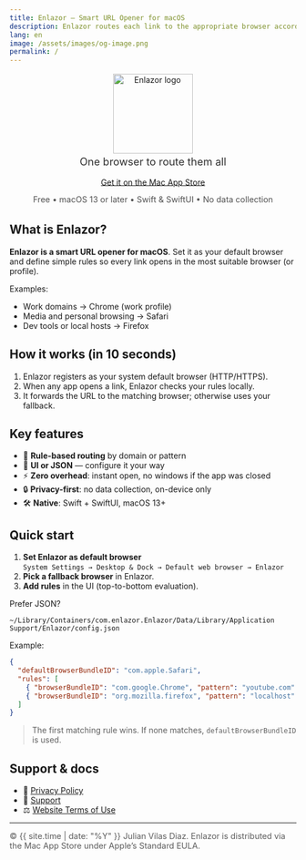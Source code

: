```yaml
---
title: Enlazor — Smart URL Opener for macOS
description: Enlazor routes each link to the appropriate browser according to your rules. Configurable via JSON or from a simple UI. macOS 13+.
lang: en
image: /assets/images/og-image.png
permalink: /
---
```


<div align="center" style="margin-top:1rem;margin-bottom:2rem;">
  <img
    src="{{ '/assets/images/logo.png' | relative_url }}"
    alt="Enlazor logo"
    style="width:140px; height:auto; object-fit:contain;"
    decoding="async"
  />
  <p style="font-size:1.15rem;margin:0.2rem 0 1rem;opacity:.9;">
    One browser to route them all
  </p>

  <!-- Change the href to the real App Store link. -->
  <p>
    <a href="#" class="btn btn-primary" style="padding:.6rem 1rem;border-radius:.6rem;">
      Get it on the Mac App Store
    </a>
  </p>
  <p style="font-size:.9rem;opacity:.75;margin-top:.5rem;">
    Free • macOS 13 or later • Swift &amp; SwiftUI • No data collection
  </p>
</div>

## What is Enlazor?

**Enlazor is a smart URL opener for macOS**. Set it as your default browser and define simple rules so every link opens in the most suitable browser (or profile).

Examples:
- Work domains → Chrome (work profile)
- Media and personal browsing → Safari
- Dev tools or local hosts → Firefox

## How it works (in 10 seconds)

1. Enlazor registers as your system default browser (HTTP/HTTPS).
2. When any app opens a link, Enlazor checks your rules locally.
3. It forwards the URL to the matching browser; otherwise uses your fallback.

## Key features

- 🧠 **Rule-based routing** by domain or pattern  
- 🧩 **UI or JSON** — configure it your way  
- ⚡️ **Zero overhead**: instant open, no windows if the app was closed  
- 🔒 **Privacy-first**: no data collection, on-device only  
- 🛠️ **Native**: Swift + SwiftUI, macOS 13+

## Quick start

1. **Set Enlazor as default browser**  
   `System Settings → Desktop & Dock → Default web browser → Enlazor`
2. **Pick a fallback browser** in Enlazor.
3. **Add rules** in the UI (top-to-bottom evaluation).

Prefer JSON?

`~/Library/Containers/com.enlazor.Enlazor/Data/Library/Application Support/Enlazor/config.json`

Example:

```json
{
  "defaultBrowserBundleID": "com.apple.Safari",
  "rules": [
    { "browserBundleID": "com.google.Chrome", "pattern": "youtube.com" },
    { "browserBundleID": "org.mozilla.firefox", "pattern": "localhost" }
  ]
}
```

> The first matching rule wins. If none matches, `defaultBrowserBundleID` is used.

## Support & docs
* 📄 [Privacy Policy](privacy.md)
* 🛟 [Support](support.md)
* ⚖️ [Website Terms of Use](terms-website.md)

---
<div style="font-size:.9rem;opacity:.7;"> © {{ site.time | date: "%Y" }} Julian Vilas Diaz. Enlazor is distributed via the Mac App Store under Apple’s Standard EULA. </div>
